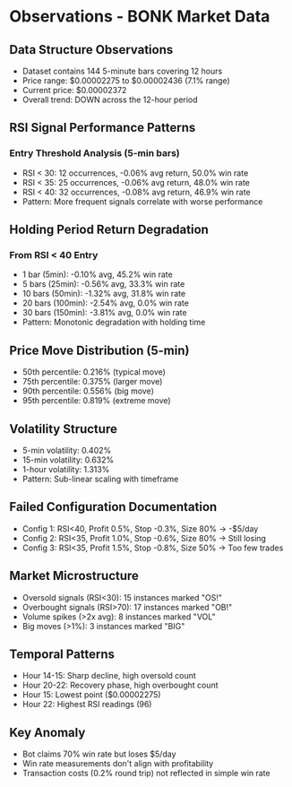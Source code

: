 # Observations - BONK Market Data

## Data Structure Observations
- Dataset contains 144 5-minute bars covering 12 hours
- Price range: $0.00002275 to $0.00002436 (7.1% range)
- Current price: $0.00002372
- Overall trend: DOWN across the 12-hour period

## RSI Signal Performance Patterns
### Entry Threshold Analysis (5-min bars)
- RSI < 30: 12 occurrences, -0.06% avg return, 50.0% win rate
- RSI < 35: 25 occurrences, -0.06% avg return, 48.0% win rate  
- RSI < 40: 32 occurrences, -0.08% avg return, 46.9% win rate
- Pattern: More frequent signals correlate with worse performance

## Holding Period Return Degradation
### From RSI < 40 Entry
- 1 bar (5min): -0.10% avg, 45.2% win rate
- 5 bars (25min): -0.56% avg, 33.3% win rate
- 10 bars (50min): -1.32% avg, 31.8% win rate
- 20 bars (100min): -2.54% avg, 0.0% win rate
- 30 bars (150min): -3.81% avg, 0.0% win rate
- Pattern: Monotonic degradation with holding time

## Price Move Distribution (5-min)
- 50th percentile: 0.216% (typical move)
- 75th percentile: 0.375% (larger move)
- 90th percentile: 0.556% (big move)
- 95th percentile: 0.819% (extreme move)

## Volatility Structure
- 5-min volatility: 0.402%
- 15-min volatility: 0.632%
- 1-hour volatility: 1.313%
- Pattern: Sub-linear scaling with timeframe

## Failed Configuration Documentation
- Config 1: RSI<40, Profit 0.5%, Stop -0.3%, Size 80% → -$5/day
- Config 2: RSI<35, Profit 1.0%, Stop -0.6%, Size 80% → Still losing
- Config 3: RSI<35, Profit 1.5%, Stop -0.8%, Size 50% → Too few trades

## Market Microstructure
- Oversold signals (RSI<30): 15 instances marked "OS!"
- Overbought signals (RSI>70): 17 instances marked "OB!"
- Volume spikes (>2x avg): 8 instances marked "VOL"
- Big moves (>1%): 3 instances marked "BIG"

## Temporal Patterns
- Hour 14-15: Sharp decline, high oversold count
- Hour 20-22: Recovery phase, high overbought count
- Hour 15: Lowest point ($0.00002275)
- Hour 22: Highest RSI readings (96)

## Key Anomaly
- Bot claims 70% win rate but loses $5/day
- Win rate measurements don't align with profitability
- Transaction costs (0.2% round trip) not reflected in simple win rate